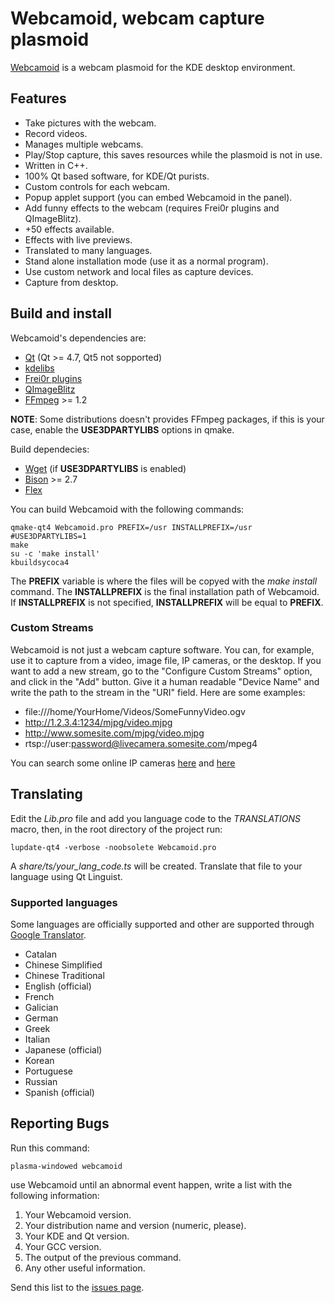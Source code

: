 # Webcamoid, webcam capture plasmoid #

[Webcamoid](http://kde-apps.org/content/show.php/Webcamoid?content=144796) is a webcam plasmoid for the KDE desktop environment.

## Features ##

* Take pictures with the webcam.
* Record videos.
* Manages multiple webcams.
* Play/Stop capture, this saves resources while the plasmoid is not in use.
* Written in C++.
* 100% Qt based software, for KDE/Qt purists.
* Custom controls for each webcam.
* Popup applet support (you can embed Webcamoid in the panel).
* Add funny effects to the webcam (requires Frei0r plugins and QImageBlitz).
* +50 effects available.
* Effects with live previews.
* Translated to many languages.
* Stand alone installation mode (use it as a normal program).
* Use custom network and local files as capture devices.
* Capture from desktop.

## Build and install ##

Webcamoid's dependencies are:

* [Qt](https://qt-project.org/) (Qt >= 4.7, Qt5 not sopported)
* [kdelibs](https://projects.kde.org/projects/kde/kdelibs)
* [Frei0r plugins](http://www.piksel.org/frei0r)
* [QImageBlitz](http://download.kde.org/stable/qimageblitz/)
* [FFmpeg](http://ffmpeg.org/) >= 1.2

__NOTE__: Some distributions doesn't provides FFmpeg packages, if this is your case, enable the __USE3DPARTYLIBS__ options in qmake.

Build dependecies:

* [Wget](http://www.gnu.org/software/wget/wget.html) (if __USE3DPARTYLIBS__ is enabled)
* [Bison](http://www.gnu.org/software/bison/bison.html) >= 2.7
* [Flex](http://flex.sourceforge.net)

You can build Webcamoid with the following commands:

    qmake-qt4 Webcamoid.pro PREFIX=/usr INSTALLPREFIX=/usr #USE3DPARTYLIBS=1
    make
    su -c 'make install'
    kbuildsycoca4

The __PREFIX__ variable is where the files will be copyed with the _make install_ command. 
The __INSTALLPREFIX__ is the final installation path of Webcamoid.
If __INSTALLPREFIX__ is not specified, __INSTALLPREFIX__ will be equal to __PREFIX__.

### Custom Streams ###

Webcamoid is not just a webcam capture software. You can, for example, use it to capture from a video, image file, IP cameras, or the desktop. 
If you want to add a new stream, go to the "Configure Custom Streams" option, and click in the "Add" button. Give it a human readable "Device Name" and write the path to the stream in the "URI" field. Here are some examples:

* file:///home/YourHome/Videos/SomeFunnyVideo.ogv
* http://1.2.3.4:1234/mjpg/video.mjpg
* http://www.somesite.com/mjpg/video.mjpg
* rtsp://user:password@livecamera.somesite.com/mpeg4

You can search some online IP cameras [here](http://www.google.com/search?q=filetype:mjpg) and [here](http://www.google.com/search?q=rtsp+ip+cameras+demo)

## Translating ##

Edit the _Lib.pro_ file and add you language code to the _TRANSLATIONS_ macro, then, in the root directory of the project run:

    lupdate-qt4 -verbose -noobsolete Webcamoid.pro

A _share/ts/your_lang_code.ts_ will be created. Translate that file to your language using Qt Linguist.

### Supported languages ###

Some languages are officially supported and other are supported through [Google Translator](http://translate.google.com/).

* Catalan
* Chinese Simplified
* Chinese Traditional
* English (official)
* French
* Galician
* German
* Greek
* Italian
* Japanese (official)
* Korean
* Portuguese
* Russian
* Spanish (official)

## Reporting Bugs ##

Run this command:

    plasma-windowed webcamoid

use Webcamoid until an abnormal event happen, write a list with the following information:

1. Your Webcamoid version.
2. Your distribution name and version (numeric, please).
3. Your KDE and Qt version.
4. Your GCC version.
5. The output of the previous command.
6. Any other useful information.

Send this list to the [issues page](http://github.com/hipersayanX/Webcamoid/issues).
